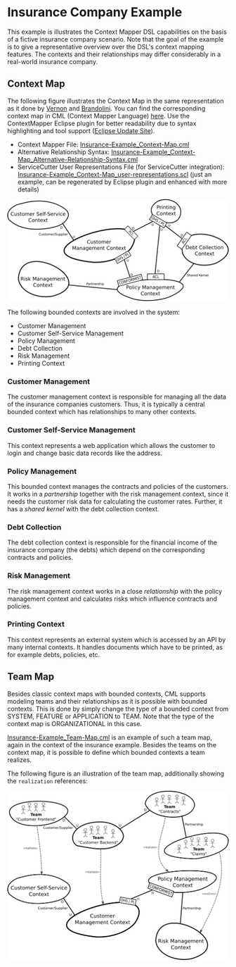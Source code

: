 # Insurance Company Example

This example is illustrates the Context Mapper DSL capabilities on the basis of a fictive insurance company scenario. 
Note that the goal of the example is to give a representative overview over the DSL's context mapping features. The contexts and their relationships may differ considerably in a real-world insurance company.

## Context Map
The following figure illustrates the Context Map in the same representation as it done by [Vernon][1] and [Brandolini][2].
You can find the corresponding context map in CML (Context Mapper Language) [here](./Insurance-Example_Context-Map.cml). Use the ContextMapper Eclipse plugin for better readability due to syntax highlighting and tool support ([Eclipse Update Site](https://dl.bintray.com/contextmapper/context-mapping-dsl/updates/)).

 * Context Mapper File: [Insurance-Example_Context-Map.cml](./Insurance-Example_Context-Map.cml) 
 * Alternative Relationship Syntax: [Insurance-Example_Context-Map_Alternative-Relationship-Syntax.cml](./Insurance-Example_Context-Map_Alternative-Relationship-Syntax.cml)
 * ServiceCutter User Representations File (for ServiceCutter integration): [Insurance-Example_Context-Map_user-representations.scl](./Insurance-Example_Context-Map_user-representations.scl) (just an example, can be regenerated by Eclipse plugin and enhanced with more details)

<img alt="Insurance Company Example Context Map" src="./images/ContextMap-Illustration.png" width="650px">

The following bounded contexts are involved in the system:
 * Customer Management
 * Customer Self-Service Management
 * Policy Management
 * Debt Collection
 * Risk Management
 * Printing Context
 
### Customer Management
The customer management context is responsible for managing all the data of the insurance companies customers. Thus, it is typically a central bounded context which has relationships to many other contexts.

### Customer Self-Service Management
This context represents a web application which allows the customer to login and change basic data records like the address.

### Policy Management
This bounded context manages the contracts and policies of the customers. It works in a _partnership_ together with the risk management context, since it needs the customer risk data for calculating the customer rates. Further, it has a _shared kernel_ with the debt collection context. 

### Debt Collection
The debt collection context is responsible for the financial income of the insurance company (the debts) which depend on the corresponding contracts and policies.

### Risk Management
The risk management context works in a close _relationship_ with the policy management context and calculates risks which influence contracts and policies.

### Printing Context
This context represents an external system which is accessed by an API by many internal contexts. It handles documents which have to be printed, as for example debts, policies, etc.

## Team Map
Besides classic context maps with bounded contexts, CML supports modeling teams and their relationships as it is possible with bounded contexts. This is done by simply change the type of a bounded context from SYSTEM, FEATURE or APPLICATION to TEAM. Note that the type of the context map is ORGANIZATIONAL in this case.

[Insurance-Example_Team-Map.cml](./Insurance-Example_Team-Map.cml) is an example of such a team map, again in the context of the insurance example. Besides the teams on the context map, it is possible to define which bounded contexts a team realizes.

The following figure is an illustration of the team map, additionally showing the `realization` references:

<img alt="Insurance Company Example Team Map" src="./images/TeamMap-Illustration.png" width="650px">

[1]: https://www.amazon.de/Implementing-Domain-Driven-Design-Vaughn-Vernon/dp/0321834577
[2]: https://www.infoq.com/articles/ddd-contextmapping

